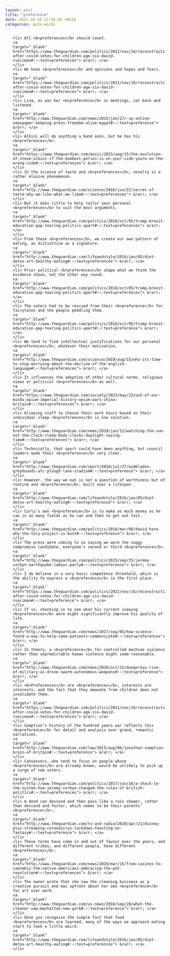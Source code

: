 ```yaml
---
layout: post
title: "preference"
date: 2023-10-10 12:34:56 +0530
categories: auto-words
---
```

<ol>

    <li> All <b>preferences</b> should count.
    <a 
    target="_blank" 
    href="https://www.theguardian.com/politics/2021/nov/16/reconstruction-after-covid-votes-for-children-age-six-david-runciman#:~:text=preferences"> &rarr; </a>
    </li>
    <li> We have <b>preferences</b> and opinions and hopes and fears.
    <a 
    target="_blank" 
    href="https://www.theguardian.com/politics/2021/nov/16/reconstruction-after-covid-votes-for-children-age-six-david-runciman#:~:text=preferences"> &rarr; </a>
    </li>
    <li> Lina, as was her <b>preference</b> in meetings, sat back and listened.
    <a 
    target="_blank" 
    href="http://www.theguardian.com/news/2015/jan/27/-sp-online-newspaper-keeping-press-freedom-alive-egypt#:~:text=preference"> &rarr; </a>
    </li>
    <li> Albini will do anything a band asks, but he has his <b>preferences</b>.
    <a 
    target="_blank" 
    href="https://www.theguardian.com/music/2023/aug/15/the-evolution-of-steve-albini-if-the-dumbest-person-is-on-your-side-youre-on-the-wrong-side#:~:text=preferences"> &rarr; </a>
    </li>
    <li> In the science of taste and <b>preferences</b>, novelty is a rather elusive phenomenon.
    <a 
    target="_blank" 
    href="http://www.theguardian.com/science/2016/jun/22/secret-of-taste-why-we-like-what-we-like#:~:text=preferences"> &rarr; </a>
    </li>
    <li> But it does little to help tailor your personal <b>preferences</b> to suit the best arguments.
    <a 
    target="_blank" 
    href="http://www.theguardian.com/politics/2016/oct/05/trump-brexit-education-gap-tearing-politics-apart#:~:text=preferences"> &rarr; </a>
    </li>
    <li> From these <b>preferences</b>, we create our own pattern of eating, as distinctive as a signature.
    <a 
    target="_blank" 
    href="http://www.theguardian.com/lifeandstyle/2016/jan/05/diet-detox-art-healthy-eating#:~:text=preferences"> &rarr; </a>
    </li>
    <li> Prior political <b>preferences</b> shape what we think the evidence shows, not the other way round.
    <a 
    target="_blank" 
    href="http://www.theguardian.com/politics/2016/oct/05/trump-brexit-education-gap-tearing-politics-apart#:~:text=preferences"> &rarr; </a>
    </li>
    <li> The voters had to be rescued from their <b>preference</b> for fairytales and the people peddling them.
    <a 
    target="_blank" 
    href="http://www.theguardian.com/politics/2016/oct/05/trump-brexit-education-gap-tearing-politics-apart#:~:text=preference"> &rarr; </a>
    </li>
    <li> We tend to find intellectual justifications for our personal <b>preferences</b>, whatever their motivation.
    <a 
    target="_blank" 
    href="http://www.theguardian.com/science/2019/aug/15/why-its-time-to-stop-worrying-about-the-decline-of-the-english-language#:~:text=preferences"> &rarr; </a>
    </li>
    <li> It influences the adoption of other cultural norms, religious views or political <b>preferences</b> as well.
    <a 
    target="_blank" 
    href="https://www.theguardian.com/society/2023/may/23/out-of-our-minds-opium-imperial-history-opium-wars-china-britain#:~:text=preferences"> &rarr; </a>
    </li>
    <li> Allowing staff to choose their work hours based on their individual sleep <b>preferences</b> is one solution.
    <a 
    target="_blank" 
    href="http://www.theguardian.com/news/2019/jan/11/watching-the-sun-not-the-clock-sleep-body-clocks-daylight-saving-time#:~:text=preferences"> &rarr; </a>
    </li>
    <li> Technically, that sport could have been anything, but council leaders made their <b>preference</b> very clear.
    <a 
    target="_blank" 
    href="http://www.theguardian.com/sport/2016/jul/27/wimbledon-greyhounds-afc-plough-lane-stadium#:~:text=preference"> &rarr; </a>
    </li>
    <li> However, the way we eat is not a question of worthiness but of routine and <b>preference</b>, built over a lifespan.
    <a 
    target="_blank" 
    href="http://www.theguardian.com/lifeandstyle/2016/jan/05/diet-detox-art-healthy-eating#:~:text=preference"> &rarr; </a>
    </li>
    <li> Curly’s own <b>preference</b> is to make as much money as he can in as many fields as he can and then to get out fast.
    <a 
    target="_blank" 
    href="http://www.theguardian.com/politics/2016/mar/08/david-hare-why-the-tory-project-is-bust#:~:text=preference"> &rarr; </a>
    </li>
    <li> The press were coming to us saying we were the soggy compromise candidate, everyone’s second or third <b>preference</b>.
    <a 
    target="_blank" 
    href="http://www.theguardian.com/politics/2015/sep/25/jeremy-corbyn-earthquake-labour-party#:~:text=preference"> &rarr; </a>
    </li>
    <li> I do believe in a very basic competence threshold, which is the ability to express a <b>preference</b> in the first place.
    <a 
    target="_blank" 
    href="https://www.theguardian.com/politics/2021/nov/16/reconstruction-after-covid-votes-for-children-age-six-david-runciman#:~:text=preference"> &rarr; </a>
    </li>
    <li> If so, checking in to see what his current viewing <b>preferences</b> were might significantly improve his quality of life.
    <a 
    target="_blank" 
    href="http://www.theguardian.com/news/2017/sep/05/how-science-found-a-way-to-help-coma-patients-communicate#:~:text=preferences"> &rarr; </a>
    </li>
    <li> In theory, a <b>preference</b> for controlled machine violence rather than unpredictable human violence might seem reasonable.
    <a 
    target="_blank" 
    href="http://www.theguardian.com/news/2020/oct/15/dangerous-rise-of-military-ai-drone-swarm-autonomous-weapons#:~:text=preference"> &rarr; </a>
    </li>
    <li> <b>Preferences</b> are <b>preferences</b>, interests are interests, and the fact that they emanate from children does not invalidate them.
    <a 
    target="_blank" 
    href="https://www.theguardian.com/politics/2021/nov/16/reconstruction-after-covid-votes-for-children-age-six-david-runciman#:~:text=preferences"> &rarr; </a>
    </li>
    <li> Sumption’s history of the hundred years war reflects this <b>preference</b> for detail and analysis over grand, romantic narratives.
    <a 
    target="_blank" 
    href="http://www.theguardian.com/law/2015/aug/06/jonathan-sumption-brain-of-britain#:~:text=preference"> &rarr; </a>
    </li>
    <li> Canvassers, who tend to focus on people whose <b>preferences</b> are already known, would be unlikely to pick up a surge of new voters.
    <a 
    target="_blank" 
    href="http://www.theguardian.com/politics/2017/jun/16/a-shock-to-the-system-how-jeremy-corbyn-changed-the-rules-of-british-politics#:~:text=preferences"> &rarr; </a>
    </li>
    <li> A mood can descend and then pass like a rain shower, rather than descend and fester, which seems to be their parents’ <b>preference</b>.
    <a 
    target="_blank" 
    href="http://www.theguardian.com/tv-and-radio/2020/apr/21/disney-plus-streaming-coronavirus-lockdown-feasting-on-fantasy#:~:text=preference"> &rarr; </a>
    </li>
    <li> These terms have come in and out of favour over the years, and different tribes, and different people, have different <b>preferences</b>.
    <a 
    target="_blank" 
    href="http://www.theguardian.com/news/2019/mar/15/from-casinos-to-cannabis-the-native-americans-embracing-the-pot-revolution#:~:text=preferences"> &rarr; </a>
    </li>
    <li> The owner wrote that she saw the cleaning business as a creative pursuit and was upfront about her own <b>preference</b> for art over work.
    <a 
    target="_blank" 
    href="http://www.theguardian.com/us-news/2016/sep/28/what-the-cleaner-saw-manhattan-new-york#:~:text=preference"> &rarr; </a>
    </li>
    <li> Once you recognise the simple fact that food <b>preferences</b> are learned, many of the ways we approach eating start to look a little weird.
    <a 
    target="_blank" 
    href="http://www.theguardian.com/lifeandstyle/2016/jan/05/diet-detox-art-healthy-eating#:~:text=preferences"> &rarr; </a>
    </li>